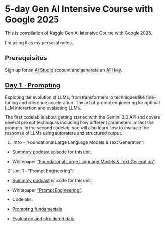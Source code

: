 # 5-day Gen AI Intensive Course with Google 2025

This is compilation of Kaggle Gen AI Intensive Course with Google 2025.

I'm using it as my personal notes.

## Prerequisites

Sign up for an [AI Studio](https://aistudio.google.com/prompts/new_chat) account and generate an [API key](https://aistudio.google.com/app/apikey).

## [Day 1 - Prompting](./prompting/)

Exploting the evolution of LLMs, from transformers to techniques like fine-tuning and inference acceleration. The art of prompt engineering for optimal LLM interaction and evaluating LLMs. 

The first codelab is about getting started with the Gemini 2.0 API and covers several prompt techniques including how different parameters impact the prompts. In the second codelab, you will also learn how to evaluate the response of LLMs using autoraters and structured output.

1. Intro - “Foundational Large Language Models & Text Generation”:

 * [Summary podcast](https://youtu.be/Na3O4Pkbp-U?si=BYfBFXACK0WZXEC_) episode for this unit.

 * Whitepaper [“Foundational Large Language Models & Text Generation”](https://www.kaggle.com/whitepaper-foundational-llm-and-text-generation).

2. Unit 1 – “Prompt Engineering”:

* [Summary podcast](https://youtu.be/CFtX0ZyLSAY?si=5s50X04bZlqI7wMK) episode for this unit.

* Whitepaper [“Prompt Engineering”](https://www.kaggle.com/whitepaper-prompt-engineering).

* Codelabs:

 * [Prompting fundamentals](https://www.kaggle.com/code/markishere/day-1-prompting)
 
 * [Evaluation and structured data](https://www.kaggle.com/code/markishere/day-1-evaluation-and-structured-output)